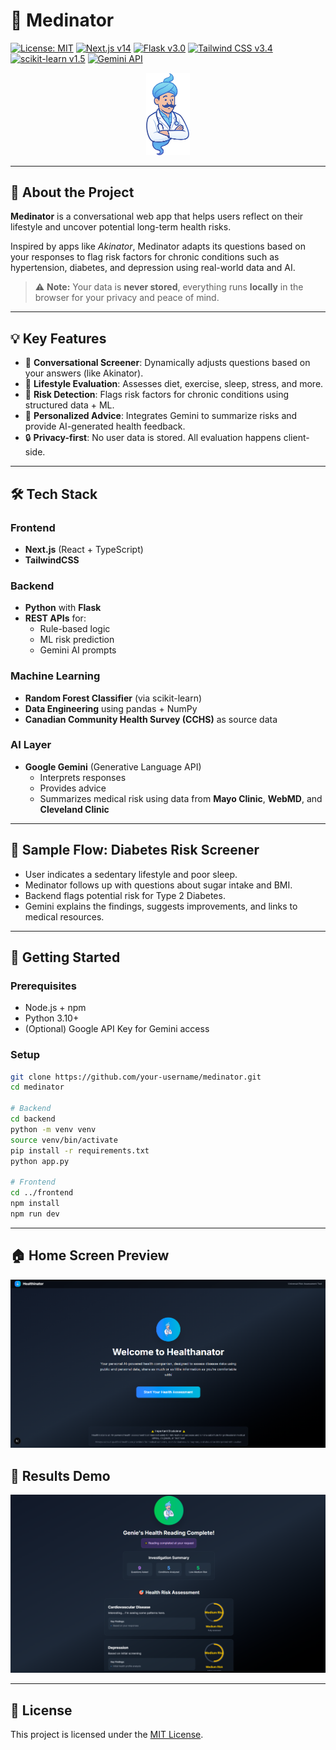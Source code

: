 # 🧠 Medinator

[![License: MIT](https://img.shields.io/badge/License-MIT-yellow.svg)](https://opensource.org/licenses/MIT)
[![Next.js v14](https://img.shields.io/badge/Next.js-%20v14-000000.svg?logo=nextdotjs)](https://nextjs.org/)
[![Flask v3.0](https://img.shields.io/badge/Flask-%20v3.0-000000.svg?logo=flask)](https://flask.palletsprojects.com/)
[![Tailwind CSS v3.4](https://img.shields.io/badge/Styling-TailwindCSS-38B2AC.svg)](https://tailwindcss.com/)
[![scikit-learn v1.5](https://img.shields.io/badge/ML-scikit--learn%20v1.5-F7931E.svg?logo=scikit-learn)](https://scikit-learn.org/)
[![Gemini API](https://img.shields.io/badge/AI-Gemini%20-4285F4.svg?logo=google)](https://deepmind.google/technologies/gemini)


<p align="center">
  <img src="frontend/public/medinator.png" alt="Medinator Logo" width="70"/>
</p>

---

## 🧬 About the Project

**Medinator** is a conversational web app that helps users reflect on their lifestyle and uncover potential long-term health risks.

Inspired by apps like *Akinator*, Medinator adapts its questions based on your responses to flag risk factors for chronic conditions such as hypertension, diabetes, and depression using real-world data and AI.

> ⚠️ **Note:** Your data is **never stored**, everything runs **locally** in the browser for your privacy and peace of mind.

---

## 💡 Key Features

- 🧠 **Conversational Screener**: Dynamically adjusts questions based on your answers (like Akinator).
- 🍎 **Lifestyle Evaluation**: Assesses diet, exercise, sleep, stress, and more.
- 🧪 **Risk Detection**: Flags risk factors for chronic conditions using structured data + ML.
- 🧘 **Personalized Advice**: Integrates Gemini to summarize risks and provide AI-generated health feedback.
- 🔒 **Privacy-first**: No user data is stored. All evaluation happens client-side.

---

## 🛠️ Tech Stack

### Frontend
- **Next.js** (React + TypeScript)
- **TailwindCSS**

### Backend
- **Python** with **Flask**
- **REST APIs** for:
  - Rule-based logic
  - ML risk prediction
  - Gemini AI prompts

### Machine Learning
- **Random Forest Classifier** (via scikit-learn)
- **Data Engineering** using pandas + NumPy
- **Canadian Community Health Survey (CCHS)** as source data

### AI Layer
- **Google Gemini** (Generative Language API)
  - Interprets responses
  - Provides advice
  - Summarizes medical risk using data from **Mayo Clinic**, **WebMD**, and **Cleveland Clinic**

---

## 🧪 Sample Flow: Diabetes Risk Screener

- User indicates a sedentary lifestyle and poor sleep.
- Medinator follows up with questions about sugar intake and BMI.
- Backend flags potential risk for Type 2 Diabetes.
- Gemini explains the findings, suggests improvements, and links to medical resources.

---

## 🚀 Getting Started

### Prerequisites
- Node.js + npm
- Python 3.10+
- (Optional) Google API Key for Gemini access

### Setup

```bash
git clone https://github.com/your-username/medinator.git
cd medinator

# Backend
cd backend
python -m venv venv
source venv/bin/activate
pip install -r requirements.txt
python app.py

# Frontend
cd ../frontend
npm install
npm run dev
```

---

## 🏠 Home Screen Preview
<p align="center">
  <img src="frontend/public/original.png" alt="Home Screen" width="600"/>
</p>

## 🧮 Results Demo
<p align="center">
  <img src="frontend/public/results.png" alt="Result Screen" width="600"/>
</p>

---

## 📄 License

This project is licensed under the [MIT License](https://opensource.org/licenses/MIT).
